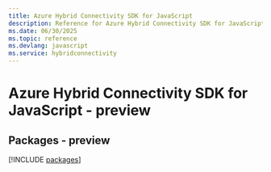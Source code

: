 ```yaml
---
title: Azure Hybrid Connectivity SDK for JavaScript
description: Reference for Azure Hybrid Connectivity SDK for JavaScript
ms.date: 06/30/2025
ms.topic: reference
ms.devlang: javascript
ms.service: hybridconnectivity
---
```

# Azure Hybrid Connectivity SDK for JavaScript - preview
## Packages - preview
[!INCLUDE [packages](hybrid-connectivity-index.md)]